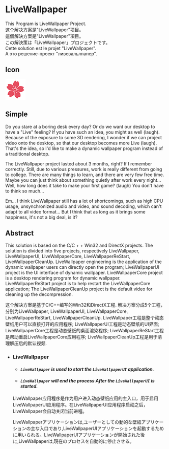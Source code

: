 # LiveWallpaper
This Program is LiveWallpaper Project.  
这个解决方案是"LiveWallpaper"项目。   
這個解決方案是"LiveWallpaper"項目。      
この解決策は「LiveWallpaper」プロジェクトです。    
Cette solution est le projet "LiveWallpaper".     
А это решение-проект "ливевальлпапер".  

## Icon
![](https://github.com/Alopex6414/LiveWallpaper/raw/master/Release/frame/Wait/Sakura.png)

## Simple
Do you stare at a boring desk every day? Or do we want our desktop to have a "Live" feeling? If you have such an idea, you might as well (laugh). Because of the exposure to some 3D rendering, I wonder if we can project video onto the desktop, so that our desktop becomes more Live (laugh). That's the idea, so I'd like to make a dynamic wallpaper program instead of a traditional desktop.


The LiveWallpaper project lasted about 3 months, right? If I remember correctly. Still, due to various pressures, work is really different from going to college. There are many things to learn, and there are very few free time. Maybe you can just think about something quietly after work every night... Well, how long does it take to make your first game? (laugh) You don't have to think so much...


Em... I think LiveWallpaper still has a lot of shortcomings, such as high CPU usage, unsynchronized audio and video, and sound decoding, which can't adapt to all video format... But I think that as long as it brings some happiness, it's not a big deal, is it?

## Abstract
This solution is based on the C/C + + Win32 and DirectX projects. The solution is divided into five projects, respectively LiveWallpaper, LiveWallpaperUI, LiveWallpaperCore, LiveWallpaperReStart, LiveWallpaperCleanUp. LiveWallpaper engineering is the application of the dynamic wallpaper users can directly open the program; LiveWallpaperUI project is the UI interface of dynamic wallpaper. LiveWallpaperCore project is a desktop rendering program for dynamic wallpaper. LiveWallpaperReStart project is to help restart the LiveWallpaperCore application; The LiveWallpaperCleanUp project is the default video for cleaning up the decompression.

这个解决方案是基于C/C++编写的Win32和DirectX工程. 解决方案分成5个工程，分别为LiveWallpaper, LiveWallpaperUI, LiveWallpaperCore, LiveWallpaperReStart, LiveWallpaperCleanUp. LiveWallpaper工程是整个动态壁纸用户可以直接打开的应用程序; LiveWallpaperUI工程是动态壁纸的UI界面; LiveWallpaperCore工程是动态壁纸的桌面渲染程序; LiveWallpaperReStart工程是帮助重启LiveWallpaperCore应用程序; LiveWallpaperCleanUp工程是用于清理解压后的默认视频.

  * ### LiveWallpaper
    * #### *`LiveWallpaper` is used to start the `LiveWallpaperUI` application.*  
    * #### *`LiveWallpaper` will end the process After the `LiveWallpaperUI` is started.*

    LiveWallpaper应用程序是作为用户进入动态壁纸应用的主入口，用于启用LiveWallpaperUI应用程序。在LiveWallpaperUI应用程序启动之后，LiveWallpaper会自动关闭当前进程。
    
    LiveWallpaperアプリケーションは,ユーザーとしての動的な壁紙アプリケーションの主な入口であり,LiveWallpaperUIアプリケーションを起動するために用いられる。LiveWallpaperUIアプリケーションが開始された後に,LiveWallpaperは,現在のプロセスを自動的に停止させる。
